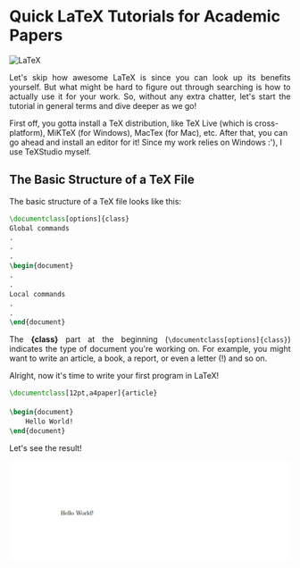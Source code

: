 # Quick LaTeX Tutorials for Academic Papers
![LaTeX](https://upload.wikimedia.org/wikipedia/commons/9/92/LaTeX_logo.svg)

<p align="justify">
Let's skip how awesome LaTeX is since you can look up its benefits yourself. But what might be hard to figure out through searching is how to actually use it for your work. So, without any extra chatter, let's start the tutorial in general terms and dive deeper as we go!

First off, you gotta install a TeX distribution, like TeX Live (which is cross-platform), MiKTeX (for Windows), MacTex (for Mac), etc. After that, you can go ahead and install an editor for it! Since my work relies on Windows :'), I use TeXStudio myself.
</p>

## The Basic Structure of a TeX File
<p align="justify">
The basic structure of a TeX file looks like this:
</p>

```LaTeX
\documentclass[options]{class}
Global commands
.
.
.
\begin{document}
.
.
Local commands
.
.
\end{document}
```

<p align="justify">
The <b>{class}</b> part at the beginning (<code>\documentclass[options]{class}</code>) indicates the type of document you're working on. For example, you might want to write an article, a book, a report, or even a letter (!) and so on. 
</p>



Alright, now it's time to write your first program in LaTeX!

```LaTeX
\documentclass[12pt,a4paper]{article}

\begin{document}
	Hello World!
\end{document}
```
Let's see the result!

![The output of first project!](https://github.com/ehsandastani/LaTeX/blob/main/pics/1.png?raw=true)
